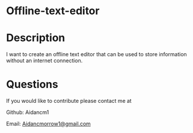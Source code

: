 # Offline-text-editor

# Description
I want to create an offline text editor that can be used to store information without an internet connection.

# Questions
If you would like to contribute please contact me at


Github: Aidancm1

Email: Aidancmorrow1@gmail.com